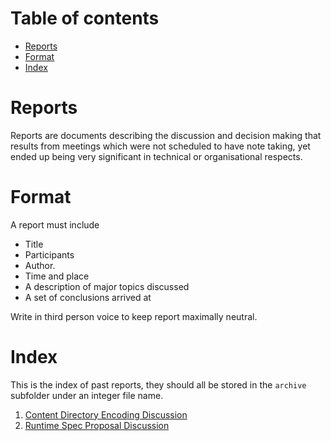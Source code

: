 

# Table of contents

- [Reports](#reports)
- [Format](#format)
- [Index](#index)

# Reports

Reports are documents describing the discussion and decision making that results from meetings which were not scheduled to have note taking, yet ended up being very significant in technical or organisational respects.

# Format

A report must include

- Title
- Participants
- Author.
- Time and place
- A description of major topics discussed
- A set of conclusions arrived at

Write in third person voice to keep report maximally neutral.

# Index

This is the index of past reports, they should all be stored in the `archive` subfolder under an integer file name.

1. [Content Directory Encoding Discussion](archive/1.md)
2. [Runtime Spec Proposal Discussion](archive/2.md)
